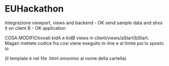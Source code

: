 # EUHackathon

Integrazione viewport, views and backend - OK
send sample data and shos it on client B - OK
application

COSA MODIFICtrovati kidA e kidB views in client/views/aStart|bStart. Magari mettete codice fra <template name=""> e </template> cosi viene eseguito in-line e al limite poi lo sposto io

 (il template è nel file .html omonimo al nome della cartella)
